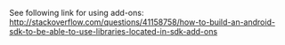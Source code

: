 See following link for using add-ons: 
http://stackoverflow.com/questions/41158758/how-to-build-an-android-sdk-to-be-able-to-use-libraries-located-in-sdk-add-ons
